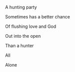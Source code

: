 A hunting party

Sometimes has a better chance

Of flushing love and God

Out into the open

Than a hunter

All

Alone